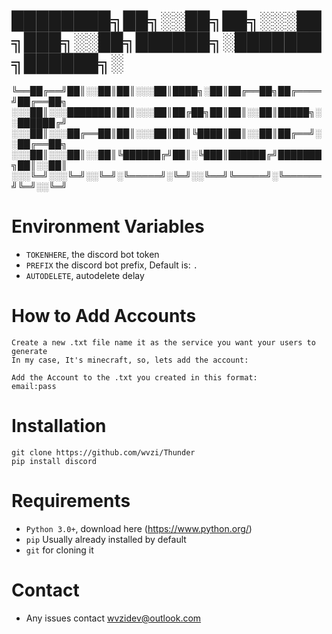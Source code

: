  # ████████╗██╗░░██╗██╗░░░██╗███╗░░██╗██████╗░███████╗██████╗░
   ╚══██╔══╝██║░░██║██║░░░██║████╗░██║██╔══██╗██╔════╝██╔══██╗
   ░░░██║░░░███████║██║░░░██║██╔██╗██║██║░░██║█████╗░░██████╔╝
   ░░░██║░░░██╔══██║██║░░░██║██║╚████║██║░░██║██╔══╝░░██╔══██╗
   ░░░██║░░░██║░░██║╚██████╔╝██║░╚███║██████╔╝███████╗██║░░██║
   ░░░╚═╝░░░╚═╝░░╚═╝░╚═════╝░╚═╝░░╚══╝╚═════╝░╚══════╝╚═╝░░╚═╝

# Environment Variables

- `TOKENHERE`, the discord bot token
- `PREFIX` the discord bot prefix, Default is: `.`
- `AUTODELETE`, autodelete delay

# How to Add Accounts
```
Create a new .txt file name it as the service you want your users to generate
In my case, It's minecraft, so, lets add the account:

Add the Account to the .txt you created in this format:
email:pass
```

# Installation

```
git clone https://github.com/wvzi/Thunder
pip install discord
```

# Requirements

- `Python 3.0+`, download here (https://www.python.org/)
- `pip` Usually already installed by default
- `git` for cloning it


# Contact
- Any issues contact wvzidev@outlook.com



